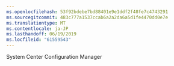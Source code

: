 ```yaml
---
ms.openlocfilehash: 53f92bdebe7bd88401e9e1ddf2f48fe7c4743291
ms.sourcegitcommit: 483c777a1537ccab6a2a2da6a5d1fe4470dd0e7e
ms.translationtype: MT
ms.contentlocale: ja-JP
ms.lasthandoff: 06/19/2019
ms.locfileid: "61559543"
---
```

System Center Configuration Manager
